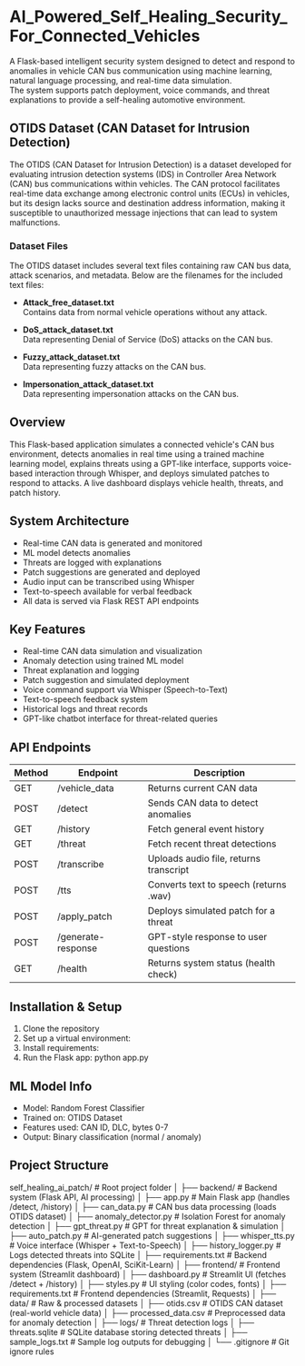 # AI_Powered_Self_Healing_Security_For_Connected_Vehicles

A Flask-based intelligent security system designed to detect and respond to anomalies in vehicle CAN bus communication using machine learning, natural language processing, and real-time data simulation.  
The system supports patch deployment, voice commands, and threat explanations to provide a self-healing automotive environment.

## OTIDS Dataset (CAN Dataset for Intrusion Detection)

The OTIDS (CAN Dataset for Intrusion Detection) is a dataset developed for evaluating intrusion detection systems (IDS) in Controller Area Network (CAN) bus communications within vehicles. The CAN protocol facilitates real-time data exchange among electronic control units (ECUs) in vehicles, but its design lacks source and destination address information, making it susceptible to unauthorized message injections that can lead to system malfunctions.

### Dataset Files

The OTIDS dataset includes several text files containing raw CAN bus data, attack scenarios, and metadata. Below are the filenames for the included text files:


- **Attack_free_dataset.txt**  
  Contains data from normal vehicle operations without any attack.

- **DoS_attack_dataset.txt**  
  Data representing Denial of Service (DoS) attacks on the CAN bus.

- **Fuzzy_attack_dataset.txt**  
  Data representing fuzzy attacks on the CAN bus.

- **Impersonation_attack_dataset.txt**  
  Data representing impersonation attacks on the CAN bus.

## Overview

This Flask-based application simulates a connected vehicle's CAN bus environment, detects anomalies in real time using a trained machine learning model, explains threats using a GPT-like interface, supports voice-based interaction through Whisper, and deploys simulated patches to respond to attacks. A live dashboard displays vehicle health, threats, and patch history.

## System Architecture

- Real-time CAN data is generated and monitored
- ML model detects anomalies
- Threats are logged with explanations
- Patch suggestions are generated and deployed
- Audio input can be transcribed using Whisper
- Text-to-speech available for verbal feedback
- All data is served via Flask REST API endpoints

## Key Features

- Real-time CAN data simulation and visualization
- Anomaly detection using trained ML model
- Threat explanation and logging
- Patch suggestion and simulated deployment
- Voice command support via Whisper (Speech-to-Text)
- Text-to-speech feedback system
- Historical logs and threat records
- GPT-like chatbot interface for threat-related queries

## API Endpoints

| Method | Endpoint            | Description                            |
|--------|---------------------|----------------------------------------|
| GET    | /vehicle_data       | Returns current CAN data               |
| POST   | /detect             | Sends CAN data to detect anomalies     |
| GET    | /history            | Fetch general event history            |
| GET    | /threat             | Fetch recent threat detections         |
| POST   | /transcribe         | Uploads audio file, returns transcript |
| POST   | /tts                | Converts text to speech (returns .wav) |
| POST   | /apply_patch        | Deploys simulated patch for a threat   |
| POST   | /generate-response  | GPT-style response to user questions   |
| GET    | /health             | Returns system status (health check)   |

## Installation & Setup

1. Clone the repository
2. Set up a virtual environment:
3. Install requirements:
4. Run the Flask app: python app.py

## ML Model Info

- Model: Random Forest Classifier
- Trained on: OTIDS Dataset
- Features used: CAN ID, DLC, bytes 0-7
- Output: Binary classification (normal / anomaly)

## Project Structure
self_healing_ai_patch/           # Root project folder
│
├── backend/                     # Backend system (Flask API, AI processing)
│   ├── app.py                   # Main Flask app (handles /detect, /history)
│   ├── can_data.py              # CAN bus data processing (loads OTIDS dataset)
│   ├── anomaly_detector.py      # Isolation Forest for anomaly detection
│   ├── gpt_threat.py            # GPT for threat explanation & simulation
│   ├── auto_patch.py            # AI-generated patch suggestions
│   ├── whisper_tts.py           # Voice interface (Whisper + Text-to-Speech)
│   ├── history_logger.py        # Logs detected threats into SQLite
│   ├── requirements.txt         # Backend dependencies (Flask, OpenAI, SciKit-Learn)
│
├── frontend/                    # Frontend system (Streamlit dashboard)
│   ├── dashboard.py             # Streamlit UI (fetches /detect + /history)
│   ├── styles.py                # UI styling (color codes, fonts)
│   ├── requirements.txt         # Frontend dependencies (Streamlit, Requests)
│
├── data/                        # Raw & processed datasets
│   ├── otids.csv                # OTIDS CAN dataset (real-world vehicle data)
│   ├── processed_data.csv       # Preprocessed data for anomaly detection
│
├── logs/                        # Threat detection logs
│   ├── threats.sqlite           # SQLite database storing detected threats
│   ├── sample_logs.txt          # Sample log outputs for debugging
│
└── .gitignore                   # Git ignore rules



